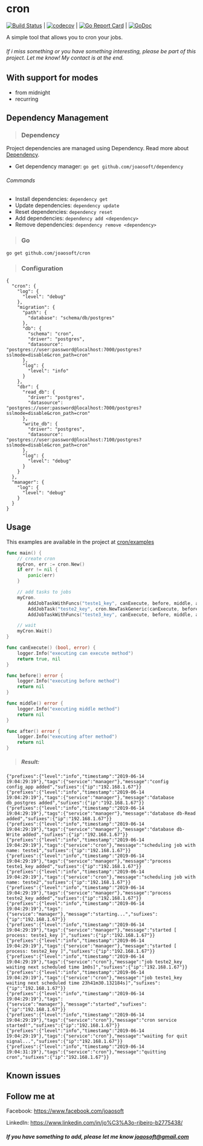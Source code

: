 cron
================

[![Build Status](https://travis-ci.org/joaosoft/cron.svg?branch=master)](https://travis-ci.org/joaosoft/cron) | [![codecov](https://codecov.io/gh/joaosoft/cron/branch/master/graph/badge.svg)](https://codecov.io/gh/joaosoft/cron) | [![Go Report Card](https://goreportcard.com/badge/github.com/joaosoft/cron)](https://goreportcard.com/report/github.com/joaosoft/cron) | [![GoDoc](https://godoc.org/github.com/joaosoft/cron?status.svg)](https://godoc.org/github.com/joaosoft/cron)

A simple tool that allows you to cron your jobs.

###### If i miss something or you have something interesting, please be part of this project. Let me know! My contact is at the end.

## With support for modes
* from midnight
* recurring

## Dependency Management
>### Dependency

Project dependencies are managed using Dependency. Read more about [Dependency](https://github.com/joaosoft/dependency).
* Get dependency manager: `go get github.com/joaosoft/dependency`

###### Commands
* Install dependencies: `dependency get`
* Update dependencies: `dependency update`
* Reset dependencies: `dependency reset`
* Add dependencies: `dependency add <dependency>`
* Remove dependencies: `dependency remove <dependency>`

>### Go
```
go get github.com/joaosoft/cron
```

>### Configuration
```
{
  "cron": {
    "log": {
      "level": "debug"
    },
    "migration": {
      "path": {
        "database": "schema/db/postgres"
      },
      "db": {
        "schema": "cron",
        "driver": "postgres",
        "datasource": "postgres://user:password@localhost:7000/postgres?sslmode=disable&cron_path=cron"
      },
      "log": {
        "level": "info"
      }
    },
    "dbr": {
      "read_db": {
        "driver": "postgres",
        "datasource": "postgres://user:password@localhost:7000/postgres?sslmode=disable&cron_path=cron"
      },
      "write_db": {
        "driver": "postgres",
        "datasource": "postgres://user:password@localhost:7100/postgres?sslmode=disable&cron_path=cron"
      },
      "log": {
        "level": "debug"
      }
    }
  },
  "manager": {
    "log": {
      "level": "debug"
    }
  }
}
```

## Usage 
This examples are available in the project at [cron/examples](https://github.com/joaosoft/cron/tree/master/examples)

```go
func main() {
	// create cron
	myCron, err := cron.New()
	if err != nil {
		panic(err)
	}

	// add tasks to jobs
	myCron.
		AddJobTaskWithFuncs("teste1_key", canExecute, before, middle, after).
		AddJobTask("teste2_key", cron.NewTaskGeneric(canExecute, before, middle, after)).
		AddJobTaskWithFuncs("teste3_key", canExecute, before, middle, after)

	// wait
	myCron.Wait()
}

func canExecute() (bool, error) {
	logger.Info("executing can execute method")
	return true, nil
}

func before() error {
	logger.Info("executing before method")
	return nil
}

func middle() error {
	logger.Info("executing middle method")
	return nil
}

func after() error {
	logger.Info("executing after method")
	return nil
}
```

> ##### Result:
```
{"prefixes":{"level":"info","timestamp":"2019-06-14 19:04:29:19"},"tags":{"service":"manager"},"message":"config config_app added","sufixes":{"ip":"192.168.1.67"}}
{"prefixes":{"level":"info","timestamp":"2019-06-14 19:04:29:19"},"tags":{"service":"manager"},"message":"database db_postgres added","sufixes":{"ip":"192.168.1.67"}}
{"prefixes":{"level":"info","timestamp":"2019-06-14 19:04:29:19"},"tags":{"service":"manager"},"message":"database db-Read added","sufixes":{"ip":"192.168.1.67"}}
{"prefixes":{"level":"info","timestamp":"2019-06-14 19:04:29:19"},"tags":{"service":"manager"},"message":"database db-Write added","sufixes":{"ip":"192.168.1.67"}}
{"prefixes":{"level":"info","timestamp":"2019-06-14 19:04:29:19"},"tags":{"service":"cron"},"message":"scheduling job with name: teste1","sufixes":{"ip":"192.168.1.67"}}
{"prefixes":{"level":"info","timestamp":"2019-06-14 19:04:29:19"},"tags":{"service":"manager"},"message":"process teste1_key added","sufixes":{"ip":"192.168.1.67"}}
{"prefixes":{"level":"info","timestamp":"2019-06-14 19:04:29:19"},"tags":{"service":"cron"},"message":"scheduling job with name: teste2","sufixes":{"ip":"192.168.1.67"}}
{"prefixes":{"level":"info","timestamp":"2019-06-14 19:04:29:19"},"tags":{"service":"manager"},"message":"process teste2_key added","sufixes":{"ip":"192.168.1.67"}}
{"prefixes":{"level":"info","timestamp":"2019-06-14 19:04:29:19"},"tags":{"service":"manager"},"message":"starting...","sufixes":{"ip":"192.168.1.67"}}
{"prefixes":{"level":"info","timestamp":"2019-06-14 19:04:29:19"},"tags":{"service":"manager"},"message":"started [ process: teste1_key ]","sufixes":{"ip":"192.168.1.67"}}
{"prefixes":{"level":"info","timestamp":"2019-06-14 19:04:29:19"},"tags":{"service":"manager"},"message":"started [ process: teste2_key ]","sufixes":{"ip":"192.168.1.67"}}
{"prefixes":{"level":"info","timestamp":"2019-06-14 19:04:29:19"},"tags":{"service":"cron"},"message":"job teste2_key waiting next scheduled time 1m0s]","sufixes":{"ip":"192.168.1.67"}}
{"prefixes":{"level":"info","timestamp":"2019-06-14 19:04:29:19"},"tags":{"service":"cron"},"message":"job teste1_key waiting next scheduled time 23h41m30.132184s]","sufixes":{"ip":"192.168.1.67"}}
{"prefixes":{"level":"info","timestamp":"2019-06-14 19:04:29:19"},"tags":{"service":"manager"},"message":"started","sufixes":{"ip":"192.168.1.67"}}
{"prefixes":{"level":"info","timestamp":"2019-06-14 19:04:29:19"},"tags":{"service":"cron"},"message":"cron service started!","sufixes":{"ip":"192.168.1.67"}}
{"prefixes":{"level":"info","timestamp":"2019-06-14 19:04:29:19"},"tags":{"service":"cron"},"message":"waiting for quit signal...","sufixes":{"ip":"192.168.1.67"}}
{"prefixes":{"level":"info","timestamp":"2019-06-14 19:04:31:19"},"tags":{"service":"cron"},"message":"quitting cron","sufixes":{"ip":"192.168.1.67"}}
```

## Known issues

## Follow me at
Facebook: https://www.facebook.com/joaosoft

LinkedIn: https://www.linkedin.com/in/jo%C3%A3o-ribeiro-b2775438/

##### If you have something to add, please let me know joaosoft@gmail.com
